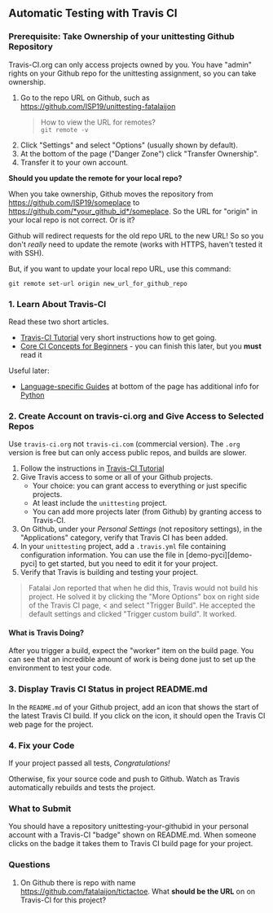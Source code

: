## Automatic Testing with Travis CI

### Prerequisite:  Take Ownership of your unittesting Github Repository

Travis-CI.org can only access projects owned by you.
You have "admin" rights on your Github repo for the unittesting assignment,
so you can take ownership.

1. Go to the repo URL on Github, such as https://github.com/ISP19/unittesting-fatalaijon
    > How to view the URL for remotes?    
    > `git remote -v`
2. Click "Settings" and select "Options" (usually shown by default).
3. At the bottom of the page ("Danger Zone") click "Transfer Ownership".
4. Transfer it to your own account.

**Should you update the remote for your local repo?**

When you take ownership, Github moves the repository from https://github.com/ISP19/someplace to https://github.com/*your_github_id*/someplace.  So the URL for "origin" in your local repo is not correct.  Or is it?

Github will redirect requests for the old repo URL to the new URL!
So so you don't *really* need to update the remote (works with HTTPS, haven't tested it with SSH).

But, if you want to update your local repo URL, use this command:
```
git remote set-url origin new_url_for_github_repo
```

### 1. Learn About Travis-CI

Read these two short articles.

* [Travis-CI Tutorial][travis-ci-tutorial] very short instructions how to get going.
* [Core CI Concepts for Beginners][travis-ci-concepts] - you can finish this later, but you **must** read it

Useful later:

* [Language-specific Guides][travis-ci-docs] at bottom of the page has additional info for [Python][travis-ci-python]

### 2. Create Account on travis-ci.org and Give Access to Selected Repos

Use `travis-ci.org` not `travis-ci.com` (commercial version).
The `.org` version is free but can only access public repos, and builds are slower.

1. Follow the instructions in [Travis-CI Tutorial][travis-ci-tutorial]
2. Give Travis access to some or all of your Github projects.
   * Your choice: you can grant access to everything or just specific projects.
   * At least include the `unittesting` project.
   * You can add more projects later (from Github) by granting access to Travis-CI.
3. On Github, under your *Personal Settings* (not repository settings), in the "Applications" category, verify that Travis CI has been added.
4. In your `unittesting` project, add a `.travis.yml` file containing configuration information.  You can use the file in [demo-pyci][demo-pyci] to get started, but you need to edit it for your project.
5. Verify that Travis is building and testing your project.

> Fatalai Jon reported that when he did this, Travis would not build his project.
> He solved it by clicking the "More Options" box on right side of the Travis CI page, 
< and select "Trigger Build".
> He accepted the default settings and clicked "Trigger custom build". It worked.

#### What is Travis Doing?

After you trigger a build, expect the "worker" item on the build page.
You can see that an incredible amount of work is being done just to set
up the environment to test your code.

### 3. Display Travis CI Status in project README.md

In the `README.md` of your Github project, add an icon that shows the start of the latest Travis CI build.  If you click on the icon, it should open the Travis CI web page for the project.

### 4. Fix your Code

If your project passed all tests, *Congratulations!*

Otherwise, fix your source code and push to Github.  Watch as Travis automatically rebuilds and tests the project.

### What to Submit

You should have a repository unittesting-your-githubid in your personal account with a Travis-CI "badge" shown on README.md.  When someone clicks on the badge it takes them to Travis CI build page for your project.

### Questions

1. On Github there is repo with name https://github.com/fatalaijon/tictactoe.
What **should be the URL** on on Travis-CI for this project?

[travis-ci-docs]: https://docs.travis-ci.com/
[travis-ci-tutorial]: https://docs.travis-ci.com/user/tutorial/
[travis-ci-concepts]: https://docs.travis-ci.com/user/for-beginners/, "Core CI Concepts for Beginners"
[travis-ci-python]: https://docs.travis-ci.com/user/languages/python/
[demo-ci]: https://github.com/jbrucker/demo-ci "Travis CI Sample Project"
[hello-ant]: https://ant.apache.org/manual/tutorial-HelloWorldWithAnt.html "Hello World with Ant (Tutorial)"
[hello-ant-enhance]: https://ant.apache.org/manual/tutorial-HelloWorldWithAnt.html#enhance "Hello World with Ant (Tutorial)"
[ant-jar]: https://ant.apache.org/manual/Tasks/jar.html "Jar task manual page"
[ant-copy]: https://ant.apache.org/manual/Tasks/copy.html "Ant copy task"
[git-submodules]: https://git-scm.com/book/en/v2/Git-Tools-Submodules
[working-with-submodules]: https://blog.github.com/2016-02-01-working-with-submodules/

